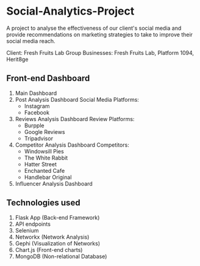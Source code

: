 # Social-Analytics-Project

A project to analyse the effectiveness of our client's social media and provide recommendations on marketing strategies to take to improve their social media reach.

Client: Fresh Fruits Lab Group
Businesses: Fresh Fruits Lab, Platform 1094, Herit8ge

## Front-end Dashboard

1. Main Dashboard
2. Post Analysis Dashboard
   Social Media Platforms:
    - Instagram
    - Facebook
3. Reviews Analysis Dashboard
   Review Platforms:
    - Burpple
    - Google Reviews
    - Tripadvisor
4. Competitor Analysis Dashboard
   Competitors:
    - Windowsill Pies
    - The White Rabbit
    - Hatter Street
    - Enchanted Cafe
    - Handlebar Original
5. Influencer Analysis Dashboard

## Technologies used

1. Flask App (Back-end Framework)
2. API endpoints
3. Selenium
4. Networkx (Network Analysis)
5. Gephi (Visualization of Networks)
6. Chart.js (Front-end charts)
7. MongoDB (Non-relational Database)
